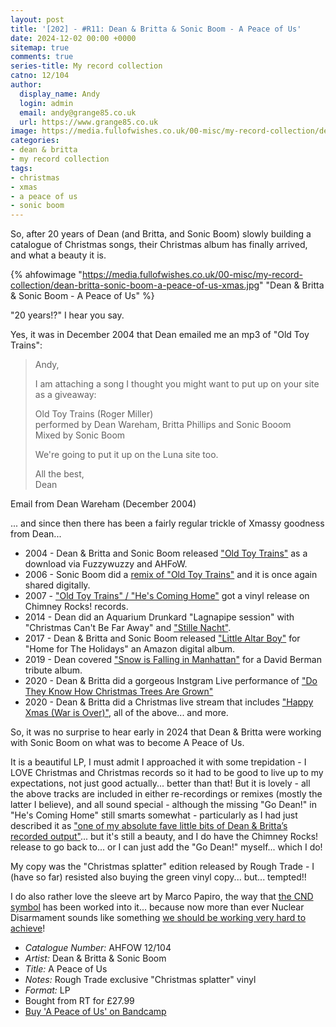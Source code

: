 ```yaml
---
layout: post
title: '[202] - #R11: Dean & Britta & Sonic Boom - A Peace of Us'
date: 2024-12-02 00:00 +0000
sitemap: true
comments: true
series-title: My record collection 
catno: 12/104
author:
  display_name: Andy
  login: admin
  email: andy@grange85.co.uk
  url: https://www.grange85.co.uk
image: https://media.fullofwishes.co.uk/00-misc/my-record-collection/dean-britta-sonic-boom-a-peace-of-us-xmas.jpg
categories:
- dean & britta
- my record collection
tags:
- christmas
- xmas
- a peace of us
- sonic boom
---
```

So, after 20 years of Dean (and Britta, and Sonic Boom) slowly building a catalogue of Christmas songs, their Christmas album has finally arrived, and what a beauty it is.

{% ahfowimage "https://media.fullofwishes.co.uk/00-misc/my-record-collection/dean-britta-sonic-boom-a-peace-of-us-xmas.jpg" "Dean & Britta & Sonic Boom - A Peace of Us" %}

"20 years!?" I hear you say.

Yes, it was in December 2004 that Dean emailed me an mp3 of "Old Toy Trains":

<blockquote>
<p>Andy,</p>
<p>I am attaching a song I thought you might want to put up on your site
as a giveaway:</p>
<p>Old Toy Trains (Roger Miller)<br/>
performed by Dean Wareham, Britta Phillips and Sonic Booom<br/>
Mixed by Sonic Boom</p>
<p>We're going to put it up on the Luna site too.</p>
<p>All the best,<br>
Dean</p>
</blockquote>
<p class="caption">Email from Dean Wareham (December 2004)</p>

... and since then there has been a fairly regular trickle of Xmassy goodness from Dean...

 - 2004 - Dean & Britta and Sonic Boom released ["Old Toy Trains"](/2017/12/15/xmas-countdown-3-dean-warehams-xmas-gifts/) as a download via Fuzzywuzzy and AHFoW.
 - 2006 - Sonic Boom did a [remix of "Old Toy Trains"](/2017/12/15/xmas-countdown-3-dean-warehams-xmas-gifts/) and it is once again shared digitally.
 - 2007 - ["Old Toy Trains" / "He's Coming Home"](/2023/12/21/my-record-collection-097-old-toy-trains-hes-coming-home/) got a vinyl release on Chimney Rocks! records.
 - 2014 - Dean did an Aquarium Drunkard "Lagnapipe session" with "Christmas Can't Be Far Away" and ["Stille Nacht"](https://youtu.be/3auutZ0njng).
 - 2017 - Dean & Britta and Sonic Boom released ["Little Altar Boy"](https://www.amazon.co.uk/Little-Altar-Boy-Sonic-Boom/dp/B0771BKTKV) for "Home for The Holidays" an Amazon digital album.
 - 2019 - Dean covered ["Snow is Falling in Manhattan"](https://soundcloud.com/section26/dean-wareham-snow-is-falling-in-manhattan) for a David Berman tribute album.
 - 2020 - Dean & Britta did a gorgeous Instgram Live performance of ["Do They Know How Christmas Trees Are Grown"](https://www.youtube.com/watch?v=_mgMlLoxcU0)
 - 2020 - Dean & Britta did a Christmas live stream that includes ["Happy Xmas (War is Over)"](https://www.youtube.com/watch?v=nKzbZ3KcuuI), all of the above... and more.

So, it was no surprise to hear early in 2024 that Dean & Britta were working with Sonic Boom on what was to become A Peace of Us.

It is a beautiful LP, I must admit I approached it with some trepidation - I LOVE Christmas and Christmas records so it had to be good to live up to my expectations, not just good actually... better than that! But it is lovely - all the above tracks are included in either re-recordings or remixes (mostly the latter I believe), and all sound special - although the missing "Go Dean!" in "He's Coming Home" still smarts somewhat - particularly as I had just described it as ["one of my absolute fave little bits of Dean & Britta’s recorded output"](/2023/12/21/my-record-collection-097-old-toy-trains-hes-coming-home/)... but it's still a beauty, and I do have the Chimney Rocks! release to go back to... or I can just add the "Go Dean!" myself... which I do!

My copy was the "Christmas splatter" edition released by Rough Trade - I (have so far) resisted also buying the green vinyl copy... but... tempted!!

I do also rather love the sleeve art by Marco Papiro, the way that [the CND symbol](https://cnduk.org/the-symbol/) has been worked into it... because now more than ever Nuclear Disarmament sounds like something [we should be working very hard to achieve](https://cnduk.org/donate/)!

 - *Catalogue Number:* AHFOW 12/104
 - *Artist:* Dean & Britta & Sonic Boom
 - *Title:* A Peace of Us
 - *Notes:* Rough Trade exclusive "Christmas splatter" vinyl
 - *Format:* LP
 - Bought from RT for £27.99
 - [Buy 'A Peace of Us' on Bandcamp](https://deanandbritta.bandcamp.com/album/a-peace-of-us)



